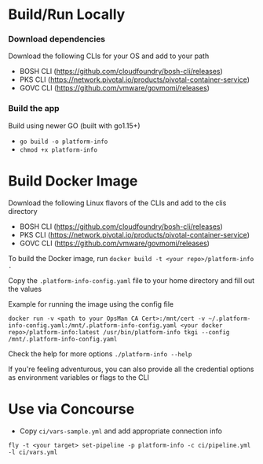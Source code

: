 # Build/Run Locally

### Download dependencies
Download the following CLIs for your OS and add to your path
- BOSH CLI (https://github.com/cloudfoundry/bosh-cli/releases)
- PKS CLI (https://network.pivotal.io/products/pivotal-container-service)
- GOVC CLI (https://github.com/vmware/govmomi/releases)

### Build the app
Build using newer GO (built with go1.15+)
- `go build -o platform-info`
- `chmod +x platform-info`

# Build Docker Image
Download the following Linux flavors of the CLIs and add to the clis directory 
- BOSH CLI (https://github.com/cloudfoundry/bosh-cli/releases)
- PKS CLI (https://network.pivotal.io/products/pivotal-container-service)
- GOVC CLI (https://github.com/vmware/govmomi/releases)

To build the Docker image, run `docker build -t <your repo>/platform-info .`

Copy the `.platform-info-config.yaml` file to your home directory and fill out the values

Example for running the image using the config file

`docker run -v <path to your OpsMan CA Cert>:/mnt/cert -v ~/.platform-info-config.yaml:/mnt/.platform-info-config.yaml <your docker repo>/platform-info:latest /usr/bin/platform-info tkgi --config /mnt/.platform-info-config.yaml`

Check the help for more options `./platform-info --help`

If you're feeling adventurous, you can also provide all the credential options as environment variables or flags to the CLI 

# Use via Concourse
- Copy `ci/vars-sample.yml` and add appropriate connection info

`fly -t <your target> set-pipeline -p platform-info -c ci/pipeline.yml -l ci/vars.yml`